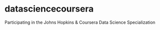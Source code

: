 # datasciencecoursera
Participating in the Johns Hopkins &amp; Coursera Data Science Specialization

